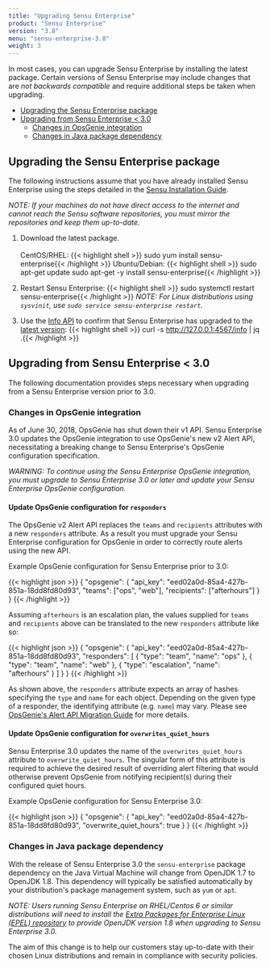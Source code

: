```yaml
---
title: "Upgrading Sensu Enterprise"
product: "Sensu Enterprise"
version: "3.8"
menu: "sensu-enterprise-3.8"
weight: 3
---
```


In most cases, you can upgrade Sensu Enterprise by installing the
latest package. Certain versions of Sensu Enterprise may include
changes that are *not backwards compatible* and require additional
steps be taken when upgrading.

- [Upgrading the Sensu Enterprise package](#upgrading-the-sensu-enterprise-package)
- [Upgrading from Sensu Enterprise < 3.0](#upgrading-from-sensu-enterprise-3-0)
	- [Changes in OpsGenie integration](#changes-in-opsgenie-integration)
	- [Changes in Java package dependency](#changes-in-java-package-dependency)

## Upgrading the Sensu Enterprise package

The following instructions assume that you have already installed
Sensu Enterprise using the steps detailed in the [Sensu
Installation Guide][overview].

_NOTE: If your machines do not have direct access to the internet and
cannot reach the Sensu software repositories, you must mirror the
repositories and keep them up-to-date._

1. Download the latest package.<br><br>CentOS/RHEL:
{{< highlight shell >}}
sudo yum install sensu-enterprise{{< /highlight >}}
Ubuntu/Debian:
{{< highlight shell >}}
sudo apt-get update
sudo apt-get -y install sensu-enterprise{{< /highlight >}}

2. Restart Sensu Enterprise:
{{< highlight shell >}}
sudo systemctl restart sensu-enterprise{{< /highlight >}}
_NOTE: For Linux distributions using `sysvinit`, use `sudo service sensu-enterprise restart`._

3. Use the [Info API][info] to confirm that Sensu Enterprise has upgraded to the [latest version][change]:
{{< highlight shell >}}
curl -s http://127.0.0.1:4567/info | jq .{{< /highlight >}}

## Upgrading from Sensu Enterprise < 3.0

The following documentation provides steps necessary when upgrading
from a Sensu Enterprise version prior to 3.0.

### Changes in OpsGenie integration

As of June 30, 2018, OpsGenie has shut down their v1 API.
Sensu Enterprise 3.0 updates the OpsGenie integration to use
OpsGenie's new v2 Alert API, necessitating a breaking change to Sensu
Enterprise's OpsGenie configuration specification.

_WARNING: To continue using the Sensu Enterprise OpsGenie integration, you must upgrade to
Sensu Enterprise 3.0 or later and update your Sensu Enterprise OpsGenie configuration._

#### Update OpsGenie configuration for `responders`

The OpsGenie v2 Alert API replaces the `teams` and `recipients` attributes with
a new `responders` attribute. As a result you must upgrade your Sensu
Enterprise configuration for OpsGenie in order to correctly route
alerts using the new API.

Example OpsGenie configuration for Sensu Enterprise prior to 3.0:

{{< highlight json >}}
{
  "opsgenie": {
    "api_key": "eed02a0d-85a4-427b-851a-18dd8fd80d93",
    "teams": ["ops", "web"],
    "recipients": ["afterhours"]
  }
}
{{< /highlight >}}

Assuming `afterhours` is an escalation plan, the values supplied for
`teams` and `recipients` above can be translated to the new
`responders` attribute like so:

{{< highlight json >}}
{
  "opsgenie": {
    "api_key": "eed02a0d-85a4-427b-851a-18dd8fd80d93",
    "responders": [
      {
        "type": "team",
        "name": "ops"
      },
      {
        "type": "team",
        "name": "web"
      },
      {
        "type": "escalation",
        "name": "afterhours"
      }
    ]
  }
}
{{< /highlight >}}

As shown above, the `responders` attribute expects an array of hashes
specifying the `type` and `name` for each object. Depending on the
given type of a responder, the identifying attribute (e.g. `name`) may
vary. Please see [OpsGenie's Alert API Migration
Guide][opsgenie-api-migration] for more details.

#### Update OpsGenie configuration for `overwrites_quiet_hours`

Sensu Enterprise 3.0 updates the name of the `overwrites_quiet_hours` attribute
to `overwrite_quiet_hours`. The singular form of this attribute is required to
achieve the desired result of overriding alert filtering that would otherwise
prevent OpsGenie from notifying recipient(s) during their configured quiet hours.

Example OpsGenie configuration for Sensu Enterprise 3.0:

{{< highlight json >}}
{
  "opsgenie": {
    "api_key": "eed02a0d-85a4-427b-851a-18dd8fd80d93",
    "overwrite_quiet_hours": true
  }
}
{{< /highlight >}}

### Changes in Java package dependency

With the release of Sensu Enterprise 3.0 the `sensu-enterprise` package
dependency on the Java Virtual Machine will change from OpenJDK 1.7 to
OpenJDK 1.8. This dependency will typically be satisfied
automatically by your distribution's package management system,
such as `yum` or `apt`.

_NOTE: Users running Sensu Enterprise on RHEL/Centos 6 or similar
distributions will need to install the [Extra Packages for
Enterprise Linux (EPEL) repository][epel] to provide OpenJDK version
1.8 when upgrading to Sensu Enterprise 3.0._

The aim of this change is to help our customers stay up-to-date with
their chosen Linux distributions and remain in compliance with security
policies.

[overview]: ../installation/overview
[opsgenie-api-migration]: https://docs.opsgenie.com/docs/migration-guide-for-alert-rest-api
[epel]: https://www.fedoraproject.org/wiki/EPEL
[info]: /sensu-core/latest/api/health-and-info
[change]: ../changelog
